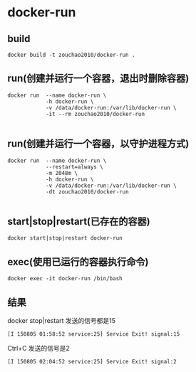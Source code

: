 # docker-run


## build
```shell
docker build -t zouchao2010/docker-run .

```
  
## run(创建并运行一个容器，退出时删除容器)
```shell
docker run  --name docker-run \
            -h docker-run \
            -v /data/docker-run:/var/lib/docker-run \
            -it --rm zouchao2010/docker-run
            
```
  
## run(创建并运行一个容器，以守护进程方式)
```shell
docker run  --name docker-run \
            --restart=always \
            -m 2048m \
            -h docker-run \
            -v /data/docker-run:/var/lib/docker-run \
            -dt zouchao2010/docker-run
            
```

## start|stop|restart(已存在的容器)
```shell
docker start|stop|restart docker-run

```

## exec(使用已运行的容器执行命令)
```shell
docker exec -it docker-run /bin/bash

```
## 结果
docker stop|restart 发送的信号都是15

```shell
[I 150805 01:58:52 service:25] Service Exit! signal:15

```

Ctrl+C 发送的信号是2
```shell
[I 150805 02:04:52 service:25] Service Exit! signal:2

```


